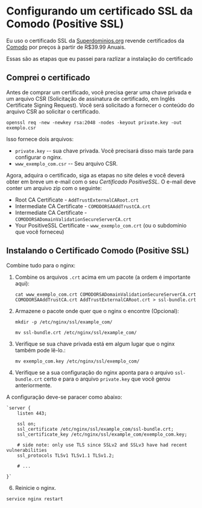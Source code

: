 Configurando um certificado SSL da Comodo (Positive SSL)
=================================

Eu uso o certificado SSL da [Superdominios.org](https://www.superdominios.org/home/cart.php?a=confproduct&i=2) revende certificados da [Comodo](https://www.comodo.com/) por preços à partir de R$39.99 Anuais.

Essas são as etapas que eu passei para razlizar a instalação do certificado

Comprei o certificado
-----------------

Antes de comprar um certificado, você precisa gerar uma chave privada e um arquivo CSR
(Solicitação de assinatura de certificado, em Inglês Certificate Signing Request). Você será solicitado a fornecer o conteúdo do arquivo CSR
ao solicitar o certificado.

    openssl req -new -newkey rsa:2048 -nodes -keyout private.key -out exemplo.csr

Isso fornece dois arquivos:

* ``private.key`` -- sua chave privada. Você precisará disso mais tarde para configurar o nginx.
* ``www_exemplo_com.csr`` -- Seu arquivo CSR.

Agora, adquira o certificado, siga as etapas no site deles e você deverá obter em breve um
e-mail com o seu *Certificado PositiveSSL*. O e-mail deve conter um arquivo zip com o seguinte:

* Root CA Certificate - `AddTrustExternalCARoot.crt`
* Intermediate CA Certificate - `COMODORSAAddTrustCA.crt`
* Intermediate CA Certificate - `COMODORSADomainValidationSecureServerCA.crt`
* Your PositiveSSL Certificate - `www_exemplo_com.crt` (ou o subdomínio que você forneceu)

Instalando o Certificado Comodo (Positive SSL)
----------------------------

Combine tudo para o nginx:

1. Combine os arquivos `.crt` acima em um pacote (a ordem é importante aqui):

    `cat www_exemplo_com.crt COMODORSADomainValidationSecureServerCA.crt  COMODORSAAddTrustCA.crt AddTrustExternalCARoot.crt > ssl-bundle.crt`

2. Armazene o pacote onde quer que o nginx o encontre (Opcional):

    `mkdir -p /etc/nginx/ssl/example_com/`
    
    `mv ssl-bundle.crt /etc/nginx/ssl/example_com/`

3. Verifique se sua chave privada está em algum lugar que o nginx também pode lê-lo.:

    `mv exemplo_com.key /etc/nginx/ssl/exemplo_com/`

4. Verifique se a sua configuração do nginx aponta para o arquivo `ssl-bundle.crt` certo e para o arquivo `private.key` que você gerou anteriormente.

A configuração deve-se paracer como abaixo:

    `server {
        listen 443;

        ssl on;
        ssl_certificate /etc/nginx/ssl/example_com/ssl-bundle.crt;
        ssl_certificate_key /etc/nginx/ssl/example_com/exemplo_com.key;

        # side note: only use TLS since SSLv2 and SSLv3 have had recent vulnerabilities
        ssl_protocols TLSv1 TLSv1.1 TLSv1.2;

        # ...

    }`

6. Reinicie o nginx.

`service nginx restart`
